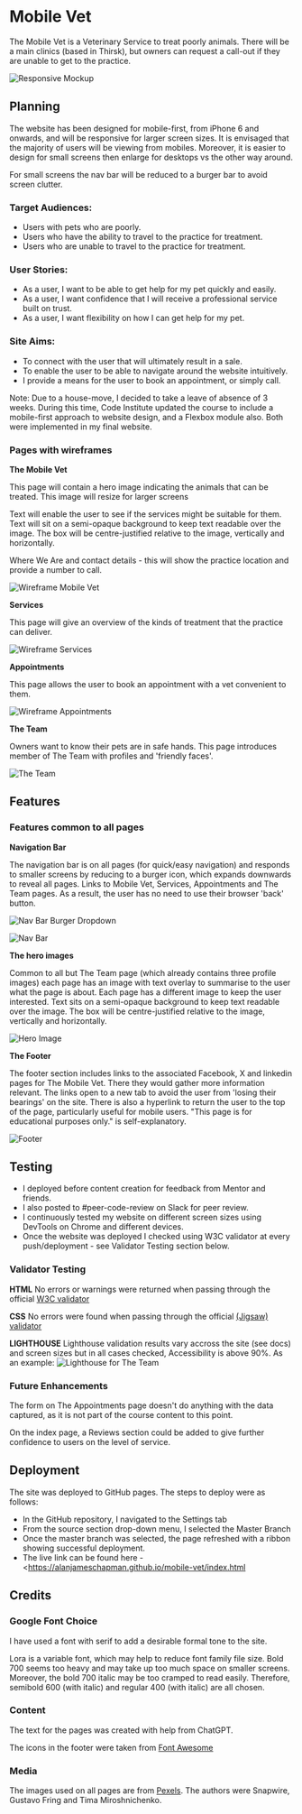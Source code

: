 # Mobile Vet

The Mobile Vet is a Veterinary Service to treat poorly animals. There will be a main clinics (based in Thirsk), but owners can request a call-out if they are unable to get to the practice.

![Responsive Mockup](docs/screenshots/am-i-responsive.png)

## Planning

The website has been designed for mobile-first, from iPhone 6 and onwards, and will be responsive for larger screen sizes. It is envisaged that the majority of users will be viewing from mobiles. Moreover, it is easier to design for small screens then enlarge for desktops vs the other way around.

For small screens the nav bar will be reduced to a burger bar to avoid screen clutter.

### Target Audiences:

- Users with pets who are poorly.
- Users who have the ability to travel to the practice for treatment.
- Users who are unable to travel to the practice for treatment.

### User Stories:

- As a user, I want to be able to get help for my pet quickly and easily.
- As a user, I want confidence that I will receive a professional service built on trust.
- As a user, I want flexibility on how I can get help for my pet.

### Site Aims:

- To connect with the user that will ultimately result in a sale.
- To enable the user to be able to navigate around the website intuitively.
- I provide a means for the user to book an appointment, or simply call.

Note: Due to a house-move, I decided to take a leave of absence of 3 weeks. During this time, Code Institute updated the course to include a mobile-first approach to website design, and a Flexbox module also. Both were implemented in my final website.

### Pages with wireframes

**The Mobile Vet**

This page will contain a hero image indicating the animals that can be treated. This image will resize for larger screens

Text will enable the user to see if the services might be suitable for them. Text will sit on a semi-opaque background to keep text readable over the image. The box will be centre-justified relative to the image, vertically and horizontally.

Where We Are and contact details - this will show the practice location and provide a number to call.

![Wireframe Mobile Vet](docs/wireframes/wireframe-mobile-vet.png)

**Services**

This page will give an overview of the kinds of treatment that the practice can deliver.

![Wireframe Services](docs/wireframes/wireframe-services.png)

**Appointments**

This page allows the user to book an appointment with a vet convenient to them.

![Wireframe Appointments](docs/wireframes/wireframe-appointments.png)

**The Team**

Owners want to know their pets are in safe hands. This page introduces member of The Team with profiles and 'friendly faces'.

![The Team](docs/wireframes/wireframe-the-team.png)

## Features

### Features common to all pages

**Navigation Bar**

The navigation bar is on all pages (for quick/easy navigation) and responds to smaller screens by reducing to a burger icon, which expands downwards to reveal all pages. Links to Mobile Vet, Services, Appointments and The Team pages. As a result, the user has no need to use their browser 'back' button.

![Nav Bar Burger Dropdown](docs/screenshots/navbar-burger-dropdown.png)

![Nav Bar](docs/screenshots/navbar.png)

**The hero images**

Common to all but The Team page (which already contains three profile images) each page has an image with text overlay to summarise to the user what the page is about. Each page has a different image to keep the user interested.
Text sits on a semi-opaque background to keep text readable over the image. The box will be centre-justified relative to the image, vertically and horizontally.

![Hero Image](docs/screenshots/hero-image.png)

**The Footer**

The footer section includes links to the associated Facebook, X and linkedin pages for The Mobile Vet. There they would gather more information relevant. The links open to a new tab to avoid the user from 'losing their bearings' on the site.
There is also a hyperlink to return the user to the top of the page, particularly useful for mobile users.
"This page is for educational purposes only." is self-explanatory.

![Footer](docs/screenshots/footer.png)

## Testing

- I deployed before content creation for feedback from Mentor and friends.
- I also posted to #peer-code-review on Slack for peer review.
- I continuously tested my website on different screen sizes using DevTools on Chrome and different devices.
- Once the website was deployed I checked using W3C validator at every push/deployment - see Validator Testing section below.

### Validator Testing

**HTML**
No errors or warnings were returned when passing through the official [W3C validator](https://validator.w3.org/nu/?doc=https%3A%2F%2Falanjameschapman.github.io%2Fmobile-vet%2Findex.html)

**CSS**
No errors were found when passing through the official [(Jigsaw) validator](http://jigsaw.w3.org/css-validator/validator?lang=en&profile=css3svg&uri=https%3A%2F%2Falanjameschapman.github.io%2Fmobile-vet%2Findex.html&usermedium=all&vextwarning=&warning=1)

**LIGHTHOUSE**
Lighthouse validation results vary accross the site (see docs) and screen sizes but in all cases checked, Accessibility is above 90%. As an example:
![Lighthouse for The Team](docs/screenshots/lighthouse-the-team.png)

### Future Enhancements

The form on The Appointments page doesn't do anything with the data captured, as it is not part of the course content to this point.

On the index page, a Reviews section could be added to give further confidence to users on the level of service.

## Deployment

The site was deployed to GitHub pages. The steps to deploy were as follows:

- In the GitHub repository, I navigated to the Settings tab
- From the source section drop-down menu, I selected the Master Branch
- Once the master branch was selected, the page refreshed with a ribbon showing successful deployment.
- The live link can be found here - <<https://alanjameschapman.github.io/mobile-vet/index.html>

## Credits

### Google Font Choice

I have used a font with serif to add a desirable formal tone to the site.

Lora is a variable font, which may help to reduce font family file size. Bold 700 seems too heavy and may take up too much space on smaller screens. Moreover, the bold 700 italic may be too cramped to read easily. Therefore, semibold 600 (with italic) and regular 400 (with italic) are all chosen.

### Content

The text for the pages was created with help from ChatGPT.

The icons in the footer were taken from [Font Awesome](https://fontawesome.com/)

### Media

The images used on all pages are from [Pexels](https://www.pexels.com/). The authors were Snapwire, Gustavo Fring and Tima Miroshnichenko.
